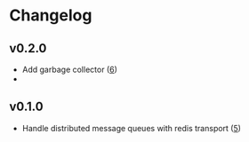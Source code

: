 # Changelog

## v0.2.0

-   Add garbage collector ([6](https://github.com/studiomagnetique/gammeo-mq/pull/6))
-

## v0.1.0

-   Handle distributed message queues with redis transport ([5](https://github.com/studiomagnetique/gammeo-mq/pull/5))
